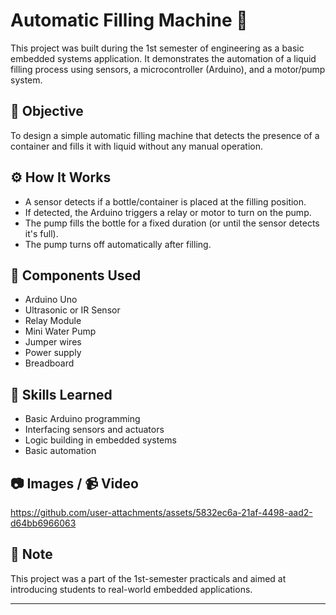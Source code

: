 # Automatic Filling Machine 🧪

This project was built during the 1st semester of engineering as a basic embedded systems application. It demonstrates the automation of a liquid filling process using sensors, a microcontroller (Arduino), and a motor/pump system.

## 📌 Objective
To design a simple automatic filling machine that detects the presence of a container and fills it with liquid without any manual operation.

## ⚙️ How It Works
- A sensor detects if a bottle/container is placed at the filling position.
- If detected, the Arduino triggers a relay or motor to turn on the pump.
- The pump fills the bottle for a fixed duration (or until the sensor detects it's full).
- The pump turns off automatically after filling.

## 🔩 Components Used
- Arduino Uno
- Ultrasonic or IR Sensor
- Relay Module
- Mini Water Pump
- Jumper wires
- Power supply
- Breadboard

## 🧠 Skills Learned
- Basic Arduino programming
- Interfacing sensors and actuators
- Logic building in embedded systems
- Basic automation

## 📷 Images / 📹 Video

https://github.com/user-attachments/assets/5832ec6a-21af-4498-aad2-d64bb6966063

## 📝 Note
This project was a part of the 1st-semester practicals and aimed at introducing students to real-world embedded applications.

---
